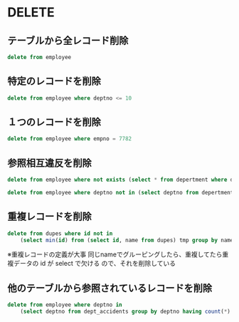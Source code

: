 
# DELETE

## テーブルから全レコード削除

```sql
delete from employee
```

## 特定のレコードを削除

```sql
delete from employee where deptno <= 10
```

## １つのレコードを削除

```sql
delete from employee where empno = 7782
```

## 参照相互違反を削除

```sql
delete from employee where not exists (select * from depertment where depertment.deptno = emp.deptno) 
```

```sql
delete from employee where deptno not in (select deptno from depertment)
```

## 重複レコードを削除

```sql
delete from dupes where id not in 
	(select min(id) from (select id, name from dupes) tmp group by name)
```

※重複レコードの定義が大事
同じnameでグルーピングしたら、重複してたら重複データの id が select で欠ける ので、それを削除している

## 他のテーブルから参照されているレコードを削除


```sql
delete from employee where deptno in 
	(select deptno from dept_accidents group by deptno having count(*) >= 3)
```
